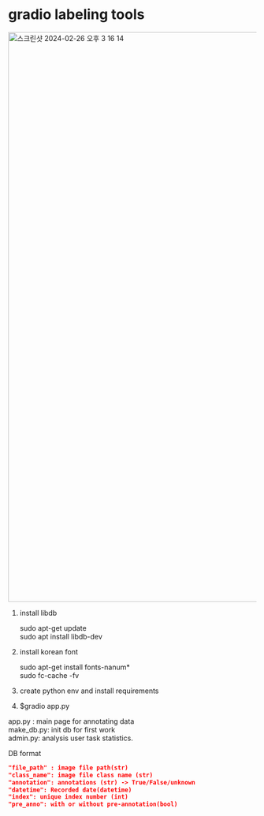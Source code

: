 # gradio labeling tools
<img width="1156" alt="스크린샷 2024-02-26 오후 3 16 14" src="https://github.com/kyuhong0206/gradio_labeling/assets/32063217/6c700949-cde3-47f9-821f-eff24917a0af">    
    
1. install libdb
    
    sudo apt-get update    
    sudo apt install libdb-dev    

2. install korean font
       
    sudo apt-get install fonts-nanum*    
    sudo fc-cache -fv    

3. create python env and install requirements
    
4. $gradio app.py


app.py : main page for annotating data    
make_db.py: init db for first work    
admin.py: analysis user task statistics.

DB format
```json
"file_path" : image file path(str)
"class_name": image file class name (str)
"annotation": annotations (str) -> True/False/unknown
"datetime": Recorded date(datetime)
"index": unique index number (int)
"pre_anno": with or without pre-annotation(bool)
```


